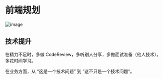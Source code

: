 # 前端规划

![image](http://shadows-mall.oss-cn-shenzhen.aliyuncs.com/images/assets/shared/1.png)

## 技术提升

在精力不足时，多做 CodeReview，多听别人分享，多做面试准备（他人技术），多花时间学习。

在业务方面，从 “这是一个技术问题” 到 “这不只是一个技术问题”。